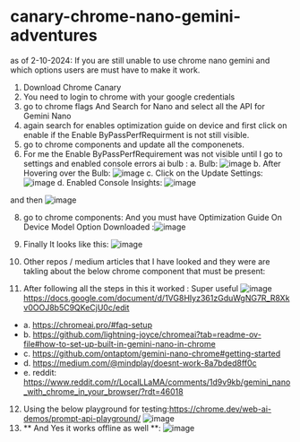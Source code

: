 # canary-chrome-nano-gemini-adventures
as of 2-10-2024:
If you are still unable to use chrome nano gemini and which options users are must have to make it work.
1. Download Chrome Canary
2. You need to login to chrome with your google credentials
3. go to chrome flags And Search for Nano and select all the API for Gemini Nano
4. again search for enables optimization guide on device and first click on enable if the Enable 
ByPassPerfRequirment is not still visible.
5. go to chrome components and update all the componenets.
6. For me the Enable ByPassPerfRequirement was not visible until I go to settings and enabled console errors ai bulb : a. Bulb: ![image](https://github.com/user-attachments/assets/fa7bc354-09e1-4d0e-bcd5-d817fb2f959c)
b. After Hovering over the Bulb: ![image](https://github.com/user-attachments/assets/a9f3764e-e23b-4a6c-8f2d-08b8f18c3918)
c. Click on the Update Settings: ![image](https://github.com/user-attachments/assets/730d24dd-2714-4cfe-8d30-ed5dd27a31ba)
d. Enabled Console Insights: ![image](https://github.com/user-attachments/assets/519e2e96-1324-4f9a-a9ac-3006c74faac0)

 and then ![image](https://github.com/user-attachments/assets/c9d9d9de-48a0-4379-a48d-4c61b9b42bdf)

8. go to chrome components: And you must have Optimization Guide On Device Model Option Downloaded :![image](https://github.com/user-attachments/assets/80648412-7b45-49b3-afac-43fe171b6756)
9. Finally It looks like this: ![image](https://github.com/user-attachments/assets/0e0aa94c-cef4-4b28-b18f-665cd82d9264)

10. Other repos / medium articles that I have looked and they were are takling about the below chrome component that must be present:
11. After following all the steps in this it worked : Super useful ![image](https://github.com/user-attachments/assets/7ff7f795-d54b-4a26-a316-b04dee8f27e9)
https://docs.google.com/document/d/1VG8HIyz361zGduWgNG7R_R8Xkv0OOJ8b5C9QKeCjU0c/edit
  - a. https://chromeai.pro/#faq-setup
  - b. https://github.com/lightning-joyce/chromeai?tab=readme-ov-file#how-to-set-up-built-in-gemini-nano-in-chrome
  - c. https://github.com/ontaptom/gemini-nano-chrome#getting-started
  - d. https://medium.com/@mindplay/doesnt-work-8a7bded8ff0c
  - e. reddit: https://www.reddit.com/r/LocalLLaMA/comments/1d9v9kb/gemini_nano_with_chrome_in_your_browser/?rdt=46018
12. Using the below playground for testing:https://chrome.dev/web-ai-demos/prompt-api-playground/
    ![image](https://github.com/user-attachments/assets/88dca4a9-a8bb-45a8-aea1-f315cf90db74)
13. ** And Yes it works offline as well **:
    ![image](https://github.com/user-attachments/assets/2f0c782d-b0c8-470a-bde4-405c4a777604)

